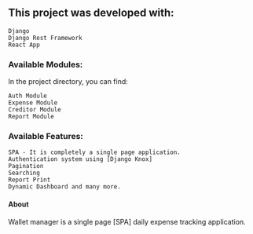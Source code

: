 ## This project was developed with:

    Django
    Django Rest Framework
    React App

### Available Modules:

In the project directory, you can find:

    Auth Module
    Expense Module
    Creditor Module
    Report Module

### Available Features:

    SPA - It is completely a single page application.
    Authentication system using [Django Knox]
    Pagination
    Searching
    Report Print
    Dynamic Dashboard and many more.

#### About

Wallet manager is a single page [SPA] daily expense tracking application.

